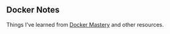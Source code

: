 ## Docker Notes
Things I've learned from [Docker Mastery](https://www.udemy.com/docker-mastery/learn/v4/overview) and other resources.
